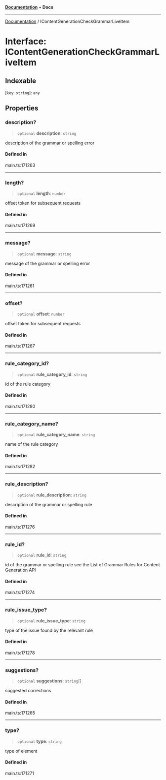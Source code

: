 [**Documentation**](../README.md) • **Docs**

***

[Documentation](../globals.md) / IContentGenerationCheckGrammarLiveItem

# Interface: IContentGenerationCheckGrammarLiveItem

## Indexable

 \[`key`: `string`\]: `any`

## Properties

### description?

> `optional` **description**: `string`

description of the grammar or spelling error

#### Defined in

main.ts:171263

***

### length?

> `optional` **length**: `number`

offset token for subsequent requests

#### Defined in

main.ts:171269

***

### message?

> `optional` **message**: `string`

message of the grammar or spelling error

#### Defined in

main.ts:171261

***

### offset?

> `optional` **offset**: `number`

offset token for subsequent requests

#### Defined in

main.ts:171267

***

### rule\_category\_id?

> `optional` **rule\_category\_id**: `string`

id of the rule category

#### Defined in

main.ts:171280

***

### rule\_category\_name?

> `optional` **rule\_category\_name**: `string`

name of the rule category

#### Defined in

main.ts:171282

***

### rule\_description?

> `optional` **rule\_description**: `string`

description of the grammar or spelling rule

#### Defined in

main.ts:171276

***

### rule\_id?

> `optional` **rule\_id**: `string`

id of the grammar or spelling rule
see the List of Grammar Rules for Content Generation API

#### Defined in

main.ts:171274

***

### rule\_issue\_type?

> `optional` **rule\_issue\_type**: `string`

type of the issue found by the relevant rule

#### Defined in

main.ts:171278

***

### suggestions?

> `optional` **suggestions**: `string`[]

suggested corrections

#### Defined in

main.ts:171265

***

### type?

> `optional` **type**: `string`

type of element

#### Defined in

main.ts:171271
